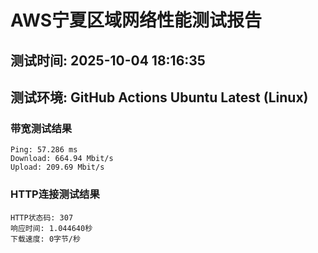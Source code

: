 # AWS宁夏区域网络性能测试报告
## 测试时间: 2025-10-04 18:16:35
## 测试环境: GitHub Actions Ubuntu Latest (Linux)

### 带宽测试结果
```
Ping: 57.286 ms
Download: 664.94 Mbit/s
Upload: 209.69 Mbit/s
```

### HTTP连接测试结果
```
HTTP状态码: 307
响应时间: 1.044640秒
下载速度: 0字节/秒
```

